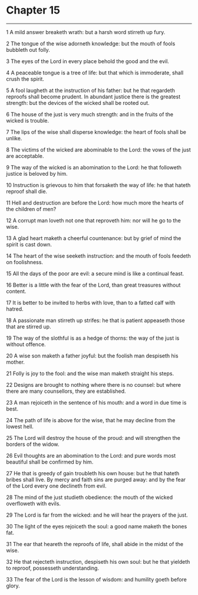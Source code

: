 # Chapter 15

***

1 A mild answer breaketh wrath: but a harsh word stirreth up fury.

2 The tongue of the wise adorneth knowledge: but the mouth of fools bubbleth out folly.

3 The eyes of the Lord in every place behold the good and the evil.

4 A peaceable tongue is a tree of life: but that which is immoderate, shall crush the spirit.

5 A fool laugheth at the instruction of his father: but he that regardeth reproofs shall become prudent. In abundant justice there is the greatest strength: but the devices of the wicked shall be rooted out.

6 The house of the just is very much strength: and in the fruits of the wicked is trouble.

7 The lips of the wise shall disperse knowledge: the heart of fools shall be unlike.

8 The victims of the wicked are abominable to the Lord: the vows of the just are acceptable.

9 The way of the wicked is an abomination to the Lord: he that followeth justice is beloved by him.

10 Instruction is grievous to him that forsaketh the way of life: he that hateth reproof shall die.

11 Hell and destruction are before the Lord: how much more the hearts of the children of men?

12 A corrupt man loveth not one that reproveth him: nor will he go to the wise.

13 A glad heart maketh a cheerful countenance: but by grief of mind the spirit is cast down.

14 The heart of the wise seeketh instruction: and the mouth of fools feedeth on foolishness.

15 All the days of the poor are evil: a secure mind is like a continual feast.

16 Better is a little with the fear of the Lord, than great treasures without content.

17 It is better to be invited to herbs with love, than to a fatted calf with hatred.

18 A passionate man stirreth up strifes: he that is patient appeaseth those that are stirred up.

19 The way of the slothful is as a hedge of thorns: the way of the just is without offence.

20 A wise son maketh a father joyful: but the foolish man despiseth his mother.

21 Folly is joy to the fool: and the wise man maketh straight his steps.

22 Designs are brought to nothing where there is no counsel: but where there are many counsellors, they are established.

23 A man rejoiceth in the sentence of his mouth: and a word in due time is best.

24 The path of life is above for the wise, that he may decline from the lowest hell.

25 The Lord will destroy the house of the proud: and will strengthen the borders of the widow.

26 Evil thoughts are an abomination to the Lord: and pure words most beautiful shall be confirmed by him.

27 He that is greedy of gain troubleth his own house: but he that hateth bribes shall live. By mercy and faith sins are purged away: and by the fear of the Lord every one declineth from evil.

28 The mind of the just studieth obedience: the mouth of the wicked overfloweth with evils.

29 The Lord is far from the wicked: and he will hear the prayers of the just.

30 The light of the eyes rejoiceth the soul: a good name maketh the bones fat.

31 The ear that heareth the reproofs of life, shall abide in the midst of the wise.

32 He that rejecteth instruction, despiseth his own soul: but he that yieldeth to reproof, possesseth understanding.

33 The fear of the Lord is the lesson of wisdom: and humility goeth before glory.

